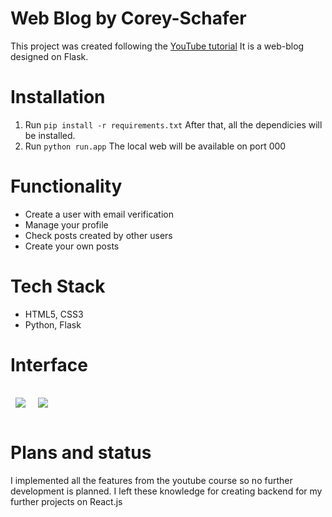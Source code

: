 # Web Blog by Corey-Schafer
This project was created following the [YouTube tutorial](https://www.youtube.com/playlist?list=PL-osiE80TeTs4UjLw5MM6OjgkjFeUxCYH)
It is a web-blog designed on Flask. 

# Installation
1. Run `pip install -r requirements.txt`
After that, all the dependicies will be installed.
2. Run `python run.app`
The local web will be available on port 000

# Functionality
* Create a user with email verification
* Manage your profile
* Check posts created by other users
* Create your own posts

# Tech Stack
* HTML5, CSS3
* Python, Flask

# Interface

  <img align="center" style="margin:1rem 0.5rem" src="https://user-images.githubusercontent.com/72499342/123174587-07b76680-d489-11eb-8e29-d4f3283c498e.png" />
  <img align="center" style="margin:1rem 0.5rem" src="https://user-images.githubusercontent.com/72499342/123174633-1736af80-d489-11eb-9f77-367b75689e69.png" />


# Plans and status
I implemented all the features from the youtube course so no further development is planned.
I left these knowledge for creating backend for my further projects on React.js
